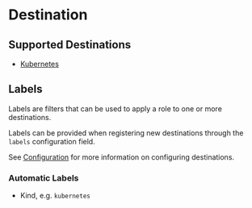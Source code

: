 # Destination

## Supported Destinations

* [Kubernetes](./kubernetes.md)

## Labels

Labels are filters that can be used to apply a role to one or more destinations.

Labels can be provided when registering new destinations through the `labels` configuration field.

See [Configuration](../configuration.md) for more information on configuring destinations.

### Automatic Labels

* Kind, e.g. `kubernetes`
